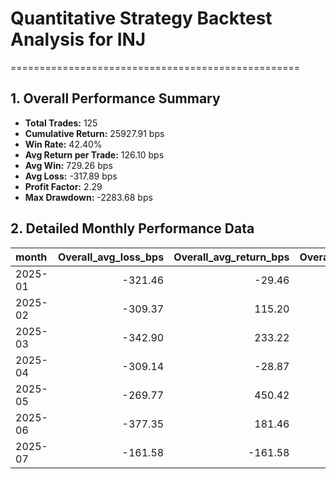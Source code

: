 # Quantitative Strategy Backtest Analysis for INJ
==================================================

## 1. Overall Performance Summary

- **Total Trades:** 125
- **Cumulative Return:** 25927.91 bps
- **Win Rate:** 42.40%
- **Avg Return per Trade:** 126.10 bps
- **Avg Win:** 729.26 bps
- **Avg Loss:** -317.89 bps
- **Profit Factor:** 2.29
- **Max Drawdown:** -2283.68 bps

## 2. Detailed Monthly Performance Data

| month   |   Overall_avg_loss_bps |   Overall_avg_return_bps |   Overall_avg_win_bps |   Overall_cumulative_return_bps |   Overall_max_drawdown_bps |   Overall_median_return_bps |   Overall_std_return_bps |   Overall_total_trades |   Overall_win_rate |   long_avg_loss_bps |   long_avg_return_bps |   long_avg_win_bps |   long_cumulative_return_bps |   long_max_drawdown_bps |   long_median_return_bps |   long_std_return_bps |   long_total_trades |   long_win_rate |   short_avg_loss_bps |   short_avg_return_bps |   short_avg_win_bps |   short_cumulative_return_bps |   short_max_drawdown_bps |   short_median_return_bps |   short_std_return_bps |   short_total_trades |   short_win_rate |
|:--------|-----------------------:|-------------------------:|----------------------:|--------------------------------:|---------------------------:|----------------------------:|-------------------------:|-----------------------:|-------------------:|--------------------:|----------------------:|-------------------:|-----------------------------:|------------------------:|-------------------------:|----------------------:|--------------------:|----------------:|---------------------:|-----------------------:|--------------------:|------------------------------:|-------------------------:|--------------------------:|-----------------------:|---------------------:|-----------------:|
| 2025-01 |                -321.46 |                   -29.46 |                586.98 |                        -1147.79 |                   -2283.68 |                     -128.86 |                   541.70 |                  28.00 |               0.32 |             -339.85 |                -54.06 |             874.77 |                     -1145.82 |                -2365.81 |                  -298.56 |                604.29 |               17.00 |            0.24 |              -281.61 |                   8.55 |              356.75 |                         -2.23 |                  -892.31 |                    -85.53 |                 424.53 |                11.00 |             0.45 |
| 2025-02 |                -309.37 |                   115.20 |                858.20 |                         2225.31 |                   -1404.76 |                     -125.77 |                   714.73 |                  22.00 |               0.36 |             -338.79 |                 -8.08 |             570.65 |                      -221.48 |                 -975.00 |                  -107.94 |                500.05 |               11.00 |            0.36 |              -279.95 |                 238.49 |             1145.75 |                       2502.21 |                  -957.06 |                   -143.60 |                 860.95 |                11.00 |             0.36 |
| 2025-03 |                -342.90 |                   233.22 |               1001.38 |                         3144.14 |                   -1715.68 |                     -143.68 |                   892.58 |                  14.00 |               0.43 |             -420.38 |                -13.14 |             394.09 |                      -182.11 |                -1426.25 |                   -24.37 |                443.61 |                8.00 |            0.50 |              -265.43 |                 561.70 |             2215.97 |                       3387.95 |                  -747.91 |                   -143.68 |                1186.49 |                 6.00 |             0.33 |
| 2025-04 |                -309.14 |                   -28.87 |                438.25 |                         -961.96 |                   -1847.26 |                      -86.27 |                   531.35 |                  24.00 |               0.38 |             -346.50 |                -67.64 |             629.50 |                     -1142.25 |                -1912.59 |                  -228.69 |                636.73 |               14.00 |            0.29 |              -234.42 |                  25.41 |              285.25 |                        203.54 |                  -934.32 |                      1.78 |                 323.95 |                10.00 |             0.50 |
| 2025-05 |                -269.77 |                   450.42 |                870.53 |                        11722.07 |                    -975.00 |                      173.16 |                   859.03 |                  19.00 |               0.63 |             -285.38 |                548.68 |            1382.74 |                      7920.04 |                 -975.00 |                   -11.89 |               1050.23 |               12.00 |            0.50 |              -176.12 |                 281.97 |              358.32 |                       2121.67 |                  -176.12 |                    324.92 |                 259.26 |                 7.00 |             0.86 |
| 2025-06 |                -377.35 |                   181.46 |                678.17 |                         3076.38 |                    -935.31 |                       65.03 |                   691.09 |                  17.00 |               0.53 |             -447.95 |                 -1.58 |             667.98 |                      -261.80 |                -1389.84 |                  -343.86 |                735.92 |               10.00 |            0.40 |              -165.54 |                 442.94 |              686.32 |                       3427.93 |                  -213.13 |                    422.01 |                 519.58 |                 7.00 |             0.71 |
| 2025-07 |                -161.58 |                  -161.58 |                  0.00 |                         -161.58 |                       0.00 |                     -161.58 |                     0.00 |                   1.00 |               0.00 |             -161.58 |               -161.58 |               0.00 |                      -161.58 |                    0.00 |                  -161.58 |                  0.00 |                1.00 |            0.00 |               nan    |                 nan    |              nan    |                        nan    |                   nan    |                    nan    |                 nan    |               nan    |           nan    |
